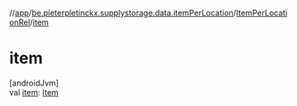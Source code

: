 //[app](../../../index.md)/[be.pieterpletinckx.supplystorage.data.itemPerLocation](../index.md)/[ItemPerLocationRel](index.md)/[item](item.md)

# item

[androidJvm]\
val [item](item.md): [Item](../../be.pieterpletinckx.supplystorage.data.item/-item/index.md)
